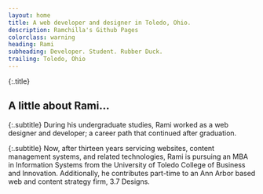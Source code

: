 ```yaml
---
layout: home
title: A web developer and designer in Toledo, Ohio.
description: Ramchilla's Github Pages
colorclass: warning
heading: Rami
subheading: Developer. Student. Rubber Duck.
trailing: Toledo, Ohio
---
```

{:.title}
## A little about Rami&hellip;

{:.subtitle}
During his undergraduate studies, Rami worked as a web designer and developer; a career path that continued after graduation.

{:.subtitle}
Now, after thirteen years servicing websites, content management systems, and related technologies, Rami is pursuing an MBA in Information Systems from the University of Toledo College of Business and Innovation. Additionally, he contributes part-time to an Ann Arbor based web and content strategy firm, 3.7 Designs.